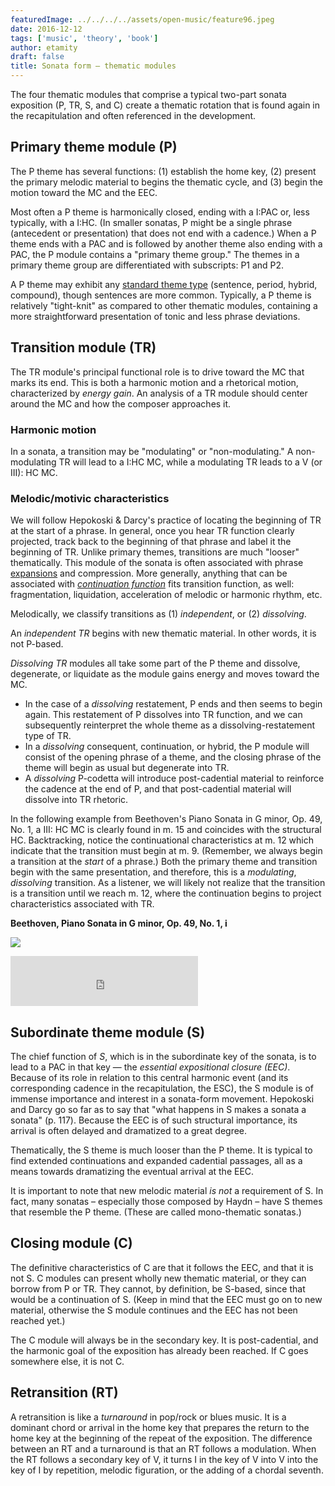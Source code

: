 ```yaml
---
featuredImage: ../../../../assets/open-music/feature96.jpeg
date: 2016-12-12
tags: ['music', 'theory', 'book']
author: etamity
draft: false
title: Sonata form – thematic modules
---
```


The four thematic modules that comprise a typical two-part sonata exposition (P, TR, S, and C) create a thematic rotation that is found again in the recapitulation and often referenced in the development.

## Primary theme module (P)

The P theme has several functions: (1) establish the home key, (2) present the primary melodic material to begins the thematic cycle, and (3) begin the motion toward the MC and the EEC.

Most often a P theme is harmonically closed, ending with a I:PAC or, less typically, with a I:HC. (In smaller sonatas, P might be a single phrase (antecedent or presentation) that does not end with a cadence.) When a P theme ends with a PAC and is followed by another theme also ending with a PAC, the P module contains a "primary theme group." The themes in a primary theme group are differentiated with subscripts: P1 and P2.

A P theme may exhibit any [standard theme type](../classicalThemes/) (sentence, period, hybrid, compound), though sentences are more common. Typically, a P theme is relatively "tight-knit" as compared to other thematic modules, containing a more straightforward presentation of tonic and less phrase deviations.

## Transition module (TR)

The TR module's principal functional role is to drive toward the MC that marks its end. This is both a harmonic motion and a rhetorical motion, characterized by _energy gain_. An analysis of a TR module should center around the MC and how the composer approaches it.

### Harmonic motion

In a sonata, a transition may be "modulating" or "non-modulating." A non-modulating TR will lead to a I:HC MC, while a modulating TR leads to a V (or III): HC MC.

### Melodic/motivic characteristics

We will follow Hepokoski & Darcy's practice of locating the beginning of TR at the start of a phrase. In general, once you hear TR function clearly projected, track back to the beginning of that phrase and label it the beginning of TR. Unlike primary themes, transitions are much "looser" thematically. This module of the sonata is often associated with phrase [expansions](../internalExpansions/) and compression. More generally, anything that can be associated with [*continuation function*](../sentence/) fits transition function, as well: fragmentation, liquidation, acceleration of melodic or harmonic rhythm, etc.

Melodically, we classify transitions as (1) _independent_, or (2) _dissolving_.

An _independent TR_ begins with new thematic material. In other words, it is not P-based.

_Dissolving TR_ modules all take some part of the P theme and dissolve, degenerate, or liquidate as the module gains energy and moves toward the MC.

* In the case of a _dissolving_ restatement, P ends and then seems to begin again. This restatement of P dissolves into TR function, and we can subsequently reinterpret the whole theme as a dissolving-restatement type of TR.
* In a _dissolving_ consequent, continuation, or hybrid, the P module will consist of the opening phrase of a theme, and the closing phrase of the theme will begin as usual but degenerate into TR.
* A _dissolving_ P-codetta will introduce post-cadential material to reinforce the cadence at the end of P, and that post-cadential material will dissolve into TR rhetoric.

In the following example from Beethoven's Piano Sonata in G minor, Op. 49, No. 1, a III: HC MC is clearly found in m. 15 and coincides with the structural HC. Backtracking, notice the continuational characteristics at m. 12 which indicate that the transition must begin at m. 9. (Remember, we always begin a transition at the _start_ of a phrase.) Both the primary theme and transition begin with the same presentation, and therefore, this is a _modulating_, _dissolving_ transition. As a listener, we will likely not realize that the transition is a transition until we reach m. 12, where the continuation begins to project characteristics associated with TR.


**Beethoven, Piano Sonata in G minor, Op. 49, No. 1, i**

[![](/Graphics/form/TR.png)](/Graphics/form/TR.png)

<iframe src="https://embed.spotify.com/?uri=spotify:track:5NSEaoEaSNdD3XQM54e0C6" width="300" height="80" frameborder="0" allowtransparency="true"></iframe>

## Subordinate theme module (S)

The chief function of _S_, which is in the subordinate key of the sonata, is to lead to a PAC in that key — the _essential expositional closure (EEC)_. Because of its role in relation to this central harmonic event (and its corresponding cadence in the recapitulation, the ESC), the S module is of immense importance and interest in a sonata-form movement. Hepokoski and Darcy go so far as to say that "what happens in S makes a sonata a sonata" (p. 117). Because the EEC is of such structural importance, its arrival is often delayed and dramatized to a great degree.

Thematically, the S theme is much looser than the P theme. It is typical to find extended continuations and expanded cadential passages, all as a means towards dramatizing the eventual arrival at the EEC.

It is important to note that new melodic material _is not_ a requirement of S. In fact, many sonatas – especially those composed by Haydn – have S themes that resemble the P theme. (These are called mono-thematic sonatas.)

## Closing module (C)

The definitive characteristics of C are that it follows the EEC, and that it is not S. C modules can present wholly new thematic material, or they can borrow from P or TR. They cannot, by definition, be S-based, since that would be a continuation of S. (Keep in mind that the EEC must go on to new material, otherwise the S module continues and the EEC has not been reached yet.)

The C module will always be in the secondary key. It is post-cadential, and the harmonic goal of the exposition has already been reached. If C goes somewhere else, it is not C.

## Retransition (RT)

A retransition is like a _turnaround_ in pop/rock or blues music. It is a dominant chord or arrival in the home key that prepares the return to the home key at the beginning of the repeat of the exposition. The difference between an RT and a turnaround is that an RT follows a modulation. When the RT follows a secondary key of V, it turns I in the key of V into V into the key of I by repetition, melodic figuration, or the adding of a chordal seventh.